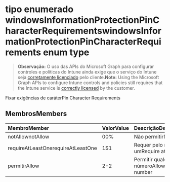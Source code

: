 # <a name="windowsinformationprotectionpincharacterrequirements-enum-type"></a><span data-ttu-id="17b2c-101">tipo enumerado windowsInformationProtectionPinCharacterRequirements</span><span class="sxs-lookup"><span data-stu-id="17b2c-101">windowsInformationProtectionPinCharacterRequirements enum type</span></span>

> <span data-ttu-id="17b2c-102">**Observação:** O uso das APIs do Microsoft Graph para configurar controles e políticas do Intune ainda exige que o serviço do Intune seja [corretamente licenciado](https://go.microsoft.com/fwlink/?linkid=839381) pelo cliente.</span><span class="sxs-lookup"><span data-stu-id="17b2c-102">**Note:** Using the Microsoft Graph APIs to configure Intune controls and policies still requires that the Intune service is [correctly licensed](https://go.microsoft.com/fwlink/?linkid=839381) by the customer.</span></span>

<span data-ttu-id="17b2c-103">Fixar exigências de caráter</span><span class="sxs-lookup"><span data-stu-id="17b2c-103">Pin Character Requirements</span></span>
## <a name="members"></a><span data-ttu-id="17b2c-104">Membros</span><span class="sxs-lookup"><span data-stu-id="17b2c-104">Members</span></span>
|<span data-ttu-id="17b2c-105">Membro</span><span class="sxs-lookup"><span data-stu-id="17b2c-105">Member</span></span>|<span data-ttu-id="17b2c-106">Valor</span><span class="sxs-lookup"><span data-stu-id="17b2c-106">Value</span></span>|<span data-ttu-id="17b2c-107">Descrição</span><span class="sxs-lookup"><span data-stu-id="17b2c-107">Description</span></span>|
|:---|:---|:---|
|<span data-ttu-id="17b2c-108">notAllow</span><span class="sxs-lookup"><span data-stu-id="17b2c-108">notAllow</span></span>|<span data-ttu-id="17b2c-109">0</span><span class="sxs-lookup"><span data-stu-id="17b2c-109">0%</span></span>|<span data-ttu-id="17b2c-110">Não permitir</span><span class="sxs-lookup"><span data-stu-id="17b2c-110">Not allow</span></span>|
|<span data-ttu-id="17b2c-111">requireAtLeastOne</span><span class="sxs-lookup"><span data-stu-id="17b2c-111">requireAtLeastOne</span></span>|<span data-ttu-id="17b2c-112">1</span><span class="sxs-lookup"><span data-stu-id="17b2c-112">$1</span></span>|<span data-ttu-id="17b2c-113">Requer pelo menos um</span><span class="sxs-lookup"><span data-stu-id="17b2c-113">Require atleast one</span></span>|
|<span data-ttu-id="17b2c-114">permitir</span><span class="sxs-lookup"><span data-stu-id="17b2c-114">Allow</span></span>|<span data-ttu-id="17b2c-115">2</span><span class="sxs-lookup"><span data-stu-id="17b2c-115">-2</span></span>|<span data-ttu-id="17b2c-116">Permitir qualquer número</span><span class="sxs-lookup"><span data-stu-id="17b2c-116">Allow any number</span></span>|



